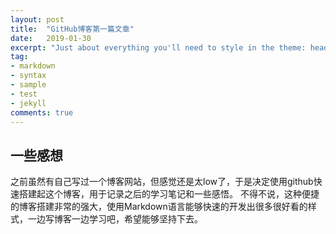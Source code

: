 ```yaml
---
layout: post
title:  "GitHub博客第一篇文章"
date:   2019-01-30
excerpt: "Just about everything you'll need to style in the theme: headings, paragraphs, blockquotes, tables, code blocks, and more."
tag:
- markdown 
- syntax
- sample
- test
- jekyll
comments: true
---
```


## 一些感想

  之前虽然有自己写过一个博客网站，但感觉还是太low了，于是决定使用github快速搭建起这个博客，用于记录之后的学习笔记和一些感悟。
  不得不说，这种便捷的博客搭建非常的强大，使用Markdown语言能够快速的开发出很多很好看的样式，一边写博客一边学习吧，希望能够坚持下去。

